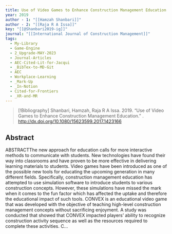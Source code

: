 ```yaml
---
title: Use of Video Games to Enhance Construction Management Education
year: 2019
author - 1: "[[Hamzah Shanbari]]"
author - 2: "[[Raja R A Issa]]"
key: "[[@Shanbari2019-ig]]"
journal: "[[International Journal of Construction Management]]"
tags:
  - My-Library
  - Game-Engine
  - 2_Upgrade-MAY-2023
  - Journal-Articles
  - AEC-Cited-Lit-for-Jacqui
  - _BibTex-to-MD-Git
  - AEC
  - Workplace-Learning
  - _Mark-Up
  - _In-Notion
  - Cited-for-Frontiers
  - _XR-and-MR
---
```


> [!Bibliography]
> Shanbari, Hamzah, Raja R A Issa. 2019. “Use of Video Games to Enhance Construction Management Education.” . http://dx.doi.org/10.1080/15623599.2017.1423166

## Abstract
ABSTRACTThe new approach for education calls for more interactive methods to communicate with students. New technologies have found their way into classrooms and have proven to be more effective in delivering learning materials to students. Video games have been introduced as one of the possible new tools for educating the upcoming generation in many different fields. Specifically, construction management education has attempted to use simulation software to introduce students to various construction concepts. However, these simulations have missed the mark when it comes to the fun factor which has affected the uptake and therefore the educational impact of such tools. CONVEX is an educational video game that was developed with the objective of teaching high-level construction management concepts without sacrificing enjoyment. A study was conducted that showed that CONVEX impacted players’ ability to recognize construction activity sequence as well as the resources required to complete these activities. C...